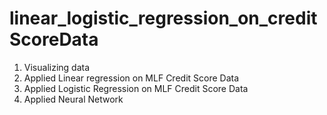 # linear_logistic_regression_on_creditScoreData

1. Visualizing data
2. Applied Linear regression on MLF Credit Score Data
3. Applied Logistic Regression on MLF Credit Score Data
4. Applied Neural Network 
